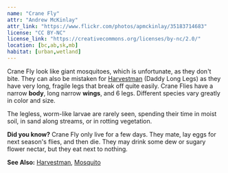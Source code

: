 ```yaml
---
name: "Crane Fly"
attr: "Andrew McKinlay"
attr_link: "https://www.flickr.com/photos/apmckinlay/35183714683"
license: "CC BY-NC"
license_link: "https://creativecommons.org/licenses/by-nc/2.0/"
location: [bc,ab,sk,mb]
habitat: [urban,wetland]
---
```

Crane Fly look like giant mosquitoes, which is unfortunate, as they don't bite. They can also be mistaken for [Harvestman](/{{section}}/harvest) (Daddy Long Legs) as they have very long, fragile legs that break off quite easily. Crane Flies have a narrow **body**, long narrow **wings**, and 6 legs. Different species vary greatly in color and size.

The legless, worm-like larvae are rarely seen, spending their time in moist soil, in sand along streams, or in rotting vegetation.

**Did you know?** Crane Fly only live for a few days. They mate, lay eggs for next season's flies, and then die. They may drink some dew or sugary flower nectar, but they eat next to nothing.

**See Also:**
[Harvestman](/{{section}}/harvest),
[Mosquito](/{{section}}/mosquito)